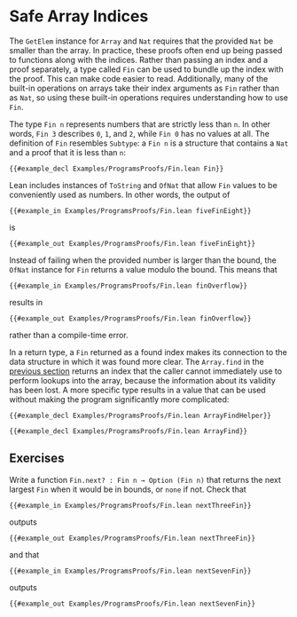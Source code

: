 # Safe Array Indices

The `GetElem` instance for `Array` and `Nat` requires that the provided `Nat` be smaller than the array.
In practice, these proofs often end up being passed to functions along with the indices.
Rather than passing an index and a proof separately, a type called `Fin` can be used to bundle up the index with the proof.
This can make code easier to read.
Additionally, many of the built-in operations on arrays take their index arguments as `Fin` rather than as `Nat`, so using these built-in operations requires understanding how to use `Fin`.

The type `Fin n` represents numbers that are strictly less than `n`.
In other words, `Fin 3` describes `0`, `1`, and `2`, while `Fin 0` has no values at all.
The definition of `Fin` resembles `Subtype`: a `Fin n` is a structure that contains a `Nat` and a proof that it is less than `n`:
```lean
{{#example_decl Examples/ProgramsProofs/Fin.lean Fin}}
```

Lean includes instances of `ToString` and `OfNat` that allow `Fin` values to be conveniently used as numbers.
In other words, the output of
```lean
{{#example_in Examples/ProgramsProofs/Fin.lean fiveFinEight}}
```
is
```output info
{{#example_out Examples/ProgramsProofs/Fin.lean fiveFinEight}}
```
Instead of failing when the provided number is larger than the bound, the `OfNat` instance for `Fin` returns a value modulo the bound.
This means that
```lean
{{#example_in Examples/ProgramsProofs/Fin.lean finOverflow}}
```
results in
```output info
{{#example_out Examples/ProgramsProofs/Fin.lean finOverflow}}
```
rather than a compile-time error.

In a return type, a `Fin` returned as a found index makes its connection to the data structure in which it was found more clear.
The `Array.find` in the [previous section](./arrays-termination.md#proving-termination) returns an index that the caller cannot immediately use to perform lookups into the array, because the information about its validity has been lost.
A more specific type results in a value that can be used without making the program significantly more complicated:
```lean
{{#example_decl Examples/ProgramsProofs/Fin.lean ArrayFindHelper}}

{{#example_decl Examples/ProgramsProofs/Fin.lean ArrayFind}}
```

## Exercises

Write a function `Fin.next? : Fin n → Option (Fin n)` that returns the next largest `Fin` when it would be in bounds, or `none` if not.
Check that
```lean
{{#example_in Examples/ProgramsProofs/Fin.lean nextThreeFin}}
```
outputs
```output info
{{#example_out Examples/ProgramsProofs/Fin.lean nextThreeFin}}
```
and that
```lean
{{#example_in Examples/ProgramsProofs/Fin.lean nextSevenFin}}
```
outputs
```output info
{{#example_out Examples/ProgramsProofs/Fin.lean nextSevenFin}}
```
